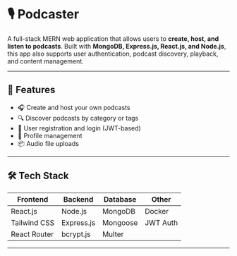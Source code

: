 # 🎙️ Podcaster

A full-stack MERN web application that allows users to **create, host, and listen to podcasts**. Built with **MongoDB, Express.js, React.js, and Node.js**, this app also supports user authentication, podcast discovery, playback, and content management.

---

## 🚀 Features

- 🎧 Create and host your own podcasts
- 🔍 Discover podcasts by category or tags
- 🔐 User registration and login (JWT-based)
- 👤 Profile management
- 📦 Audio file uploads

---

## 🛠️ Tech Stack

| Frontend | Backend | Database | Other |
|---------|---------|----------|-------|
| React.js | Node.js | MongoDB | Docker |
| Tailwind CSS | Express.js | Mongoose | JWT Auth |
| React Router | bcrypt.js | Multer |

---

## 


